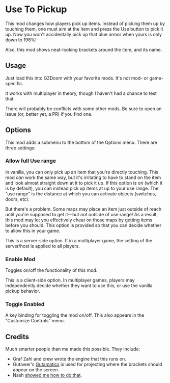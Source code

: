 # Use To Pickup

This mod changes how players pick up items. Instead of picking them up by touching them, one must aim at the item and press the Use button to pick it up. Now you won't accidentally pick up that blue armor when yours is only down to 198%!

Also, this mod shows neat-looking brackets around the item, and its name.

## Usage

Just load this into GZDoom with your favorite mods. It's not mod- or game-specific.

It works with multiplayer in theory, though I haven't had a chance to test that.

There will probably be conflicts with some other mods. Be sure to open an issue (or, better yet, a PR) if you find one.

## Options

This mod adds a submenu to the bottom of the Options menu. There are three settings:

### Allow full Use range

In vanilla, you can only pick up an item that you're directly touching. This mod *can* work the same way, but it's irritating to have to stand on the item and look almost straight down at it to pick it up. If this option is on (which it is by default), you can instead pick up items at up to your use range. The “use range” is the distance at which you can activate objects (switches, doors, etc).

But there's a problem. Some maps may place an item just outside of reach until you're supposed to get it—but *not* outside of use range! As a result, this mod may let you effectively cheat on those maps by getting items before you should. This option is provided so that you can decide whether to allow this in your game.

This is a server-side option. If in a multiplayer game, the setting of the server/host is applied to all players.

### Enable Mod

Toggles on/off the functionality of this mod.

This is a client-side option. In multiplayer games, players may independently decide whether they want to use this, or use the vanilla pickup behavior.

### Toggle Enabled

A key binding for toggling the mod on/off. This also appears in the “Customize Controls” menu.

## Credits

Much smarter people than me made this possible. They include:

* Graf Zahl and crew wrote the engine that this runs on.
* Gutawer's [Gutamatics](https://gitlab.com/Gutawer/gzdoom-gutamatics/) is used for projecting where the brackets should appear on the screen.
* Nash [showed me how to do that](https://forum.zdoom.org/viewtopic.php?f=122&t=61330#p1064117).
